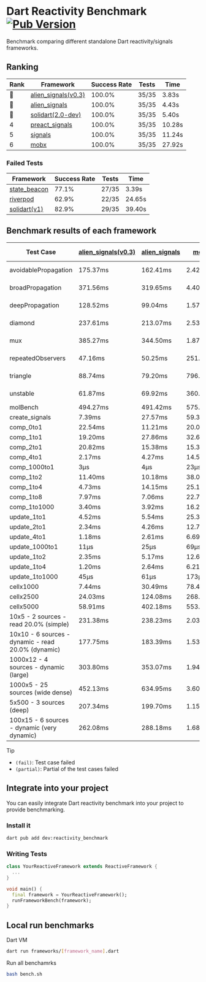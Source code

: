 # Dart Reactivity Benchmark [![Pub Version](https://img.shields.io/pub/v/reactivity_benchmark)](https://pub.dev/packages/reactivity_benchmark)

Benchmark comparing different standalone Dart reactivity/signals frameworks.

## Ranking

<!-- ranking start -->
| Rank | Framework | Success Rate | Tests | Time |
|------|-----------|--------------|-------|------|
| 🥇 | [alien_signals(v0.3)](https://github.com/medz/alien-signals-dart) | 100.0% | 35/35 | 3.83s |
| 🥈 | [alien_signals](https://github.com/medz/alien-signals-dart) | 100.0% | 35/35 | 4.43s |
| 🥉 | [solidart(2.0-dev)](https://github.com/nank1ro/solidart/tree/dev) | 100.0% | 35/35 | 5.40s |
| 4 | [preact_signals](https://pub.dev/packages/preact_signals) | 100.0% | 35/35 | 10.28s |
| 5 | [signals](https://github.com/rodydavis/signals.dart) | 100.0% | 35/35 | 11.24s |
| 6 | [mobx](https://github.com/mobxjs/mobx.dart) | 100.0% | 35/35 | 27.92s |

<!-- ranking end -->

### **Failed Tests**

<!-- fail start -->
| Framework | Success Rate | Tests | Time |
|-----------|--------------|-------|------|
| [state_beacon](https://github.com/jinyus/dart_beacon) | 77.1% | 27/35 | 3.39s |
| [riverpod](https://github.com/rrousselGit/riverpod) | 62.9% | 22/35 | 24.65s |
| [solidart(v1)](https://github.com/nank1ro/solidart) | 82.9% | 29/35 | 39.40s |

<!-- fail end -->

## Benchmark results of each framework

<!-- test-case start -->
| Test Case | [alien_signals(v0.3)](https://github.com/medz/alien-signals-dart) | [alien_signals](https://github.com/medz/alien-signals-dart) | [mobx](https://github.com/mobxjs/mobx.dart) | [preact_signals](https://pub.dev/packages/preact_signals) | [riverpod](https://github.com/rrousselGit/riverpod) | [signals](https://github.com/rodydavis/signals.dart) | [solidart(2.0-dev)](https://github.com/nank1ro/solidart/tree/dev) | [solidart(v1)](https://github.com/nank1ro/solidart) | [state_beacon](https://github.com/jinyus/dart_beacon) |
|---|---|---|---|---|---|---|---|---|---|
| avoidablePropagation | 175.37ms | 162.41ms | 2.42s | 197.30ms | 1.42s | 208.88ms | 283.85ms | 2.17s | 152.33ms (fail) |
| broadPropagation | 371.56ms | 319.65ms | 4.40s | 449.60ms | 86.83ms (fail) | 453.18ms | 507.97ms | 5.55s | 7.30ms (fail) |
| deepPropagation | 128.52ms | 99.04ms | 1.57s | 174.44ms | 2.06s (fail) | 174.10ms | 170.83ms | 1.98s | 142.64ms (fail) |
| diamond | 237.61ms | 213.07ms | 2.53s | 284.19ms | 2.86s (fail) | 288.53ms | 354.49ms | 3.44s | 182.65ms (fail) |
| mux | 385.27ms | 344.50ms | 1.87s | 402.61ms | 618.93ms (fail) | 453.38ms | 465.94ms | 2.05s | 195.32ms (fail) |
| repeatedObservers | 47.16ms | 50.25ms | 251.78ms | 40.34ms | 476.14ms (fail) | 44.74ms | 81.58ms | 218.44ms | 52.44ms (fail) |
| triangle | 88.74ms | 79.20ms | 796.05ms | 105.32ms | 999.10ms (fail) | 101.13ms | 118.61ms | 1.11s | 82.82ms (fail) |
| unstable | 61.87ms | 69.92ms | 360.87ms | 69.83ms | 765.88ms (fail) | 79.36ms | 99.00ms | 362.16ms | 337.51ms (fail) |
| molBench | 494.27ms | 491.42ms | 575.86ms | 485.72ms | 11.13ms | 487.16ms | 492.93ms | 1.71s | 928μs |
| create_signals | 7.39ms | 27.57ms | 59.35ms | 5.21ms | 23.79ms | 26.29ms | 88.79ms | 55.68ms | 59.69ms |
| comp_0to1 | 22.54ms | 11.21ms | 20.00ms | 17.38ms | 13.88ms | 11.83ms | 50.66ms | 23.43ms | 52.80ms |
| comp_1to1 | 19.20ms | 27.86ms | 32.68ms | 12.43ms | 21.35ms | 28.46ms | 47.76ms | 39.84ms | 56.24ms |
| comp_2to1 | 20.82ms | 15.38ms | 15.32ms | 17.18ms | 31.08ms | 11.36ms | 42.85ms | 25.80ms | 37.31ms |
| comp_4to1 | 2.17ms | 4.27ms | 14.58ms | 9.24ms | 9.23ms | 1.92ms | 5.05ms | 25.08ms | 16.57ms |
| comp_1000to1 | 3μs | 4μs | 23μs | 16μs | 6μs | 7μs | 17μs | 2.92ms | 42μs |
| comp_1to2 | 11.40ms | 10.18ms | 38.08ms | 29.01ms | 13.01ms | 21.58ms | 33.73ms | 21.45ms | 45.50ms |
| comp_1to4 | 4.73ms | 14.15ms | 25.18ms | 25.73ms | 23.29ms | 13.77ms | 23.24ms | 24.83ms | 44.17ms |
| comp_1to8 | 7.97ms | 7.06ms | 22.79ms | 6.09ms | 6.43ms | 6.12ms | 25.67ms | 23.36ms | 42.46ms |
| comp_1to1000 | 3.40ms | 3.92ms | 16.22ms | 5.65ms | 5.95ms | 4.20ms | 16.96ms | 18.93ms | 38.50ms |
| update_1to1 | 4.52ms | 5.54ms | 25.39ms | 8.70ms | 89.41ms | 8.89ms | 15.64ms | 43.32ms | 5.66ms |
| update_2to1 | 2.34ms | 4.26ms | 12.77ms | 4.36ms | 41.88ms | 4.48ms | 7.69ms | 21.35ms | 2.87ms |
| update_4to1 | 1.18ms | 2.61ms | 6.69ms | 2.22ms | 21.35ms | 2.31ms | 3.91ms | 11.09ms | 1.47ms |
| update_1000to1 | 11μs | 25μs | 69μs | 21μs | 176μs | 22μs | 51μs | 119μs | 15μs |
| update_1to2 | 2.35ms | 5.17ms | 12.66ms | 4.59ms | 42.04ms | 4.49ms | 7.81ms | 21.15ms | 4.85ms |
| update_1to4 | 1.20ms | 2.64ms | 6.21ms | 2.19ms | 20.47ms | 2.28ms | 3.93ms | 10.75ms | 1.51ms |
| update_1to1000 | 45μs | 61μs | 173μs | 888μs | 92μs | 43μs | 170μs | 219μs | 377μs |
| cellx1000 | 7.44ms | 30.49ms | 78.42ms | 9.77ms | N/A | 9.69ms | 14.49ms | 156.56ms | 5.80ms |
| cellx2500 | 24.03ms | 124.08ms | 268.51ms | 27.00ms | N/A | 32.00ms | 34.86ms | 487.88ms | 24.83ms |
| cellx5000 | 58.91ms | 402.18ms | 553.00ms | 80.91ms | N/A | 74.52ms | 90.84ms | 1.13s | 59.76ms |
| 10x5 - 2 sources - read 20.0% (simple) | 231.38ms | 238.23ms | 2.03s | 435.67ms | 2.48s | 527.09ms | 364.02ms | 2.59s (partial) | 240.41ms |
| 10x10 - 6 sources - dynamic - read 20.0% (dynamic) | 177.75ms | 183.39ms | 1.53s | 273.38ms | 1.69s (partial) | 281.76ms | 246.88ms | 2.33s (partial) | 199.10ms |
| 1000x12 - 4 sources - dynamic (large) | 303.80ms | 353.07ms | 1.94s | 3.69s | 2.70s (partial) | 3.79s | 470.19ms | 4.01s (partial) | 340.08ms |
| 1000x5 - 25 sources (wide dense) | 452.13ms | 634.95ms | 3.60s | 2.72s | 4.67s | 3.39s | 588.56ms | 5.05s (partial) | 498.68ms |
| 5x500 - 3 sources (deep) | 207.34ms | 199.70ms | 1.15s | 230.61ms | 1.50s | 224.04ms | 255.63ms | 1.94s (partial) | 204.88ms |
| 100x15 - 6 sources - dynamic (very dynamic) | 262.08ms | 288.18ms | 1.68s | 452.25ms | 1.94s (partial) | 475.77ms | 388.71ms | 2.75s (partial) | 256.68ms |

<!-- test-case end -->

> [!TIP]
> - `(fail)`: Test case failed
> - `(partial)`: Partial of the test cases failed

## Integrate into your project

You can easily integrate Dart reactivity benchmark into your project to provide benchmarking.

### Install it

```bash
dart pub add dev:reactivity_benchmark
```

### Writing Tests

```dart
class YourReactiveFramework extends ReactiveFramework {
  ...
}

void main() {
  final framework = YourReactiveFramework();
  runFrameworkBench(framework);
}
```

## Local run benchmarks

Dart VM
```bash
dart run frameworks/[framework_name].dart
```

Run all benchamrks
```bash
bash bench.sh
```
